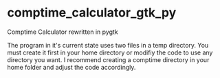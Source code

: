 # comptime_calculator_gtk_py
Comptime Calculator rewritten in pygtk

The program in it's current state uses two files in a temp directory.  You must create it first in your home directory or modifiy the code
to use any directory you want.  I recommend creating a comptime directory in your home folder and adjust the code accordingly.
